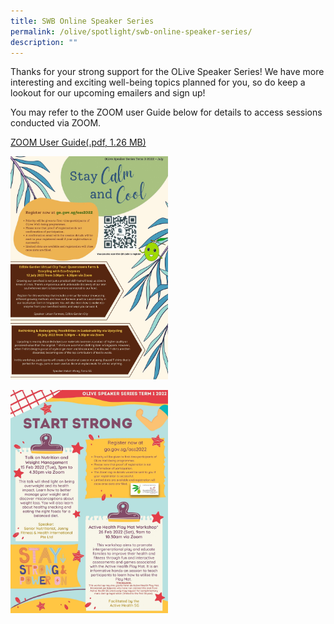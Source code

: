 ```yaml
---
title: SWB Online Speaker Series
permalink: /olive/spotlight/swb-online-speaker-series/
description: ""
---
```

Thanks for your strong support for the OLive Speaker Series! We have more interesting and exciting well-being topics planned for you, so do keep a lookout for our upcoming emailers and sign up!

You may refer to the ZOOM user Guide below for details to access sessions conducted via ZOOM.

[ZOOM User Guide(.pdf, 1.26 MB)](/files/zoom-user-guide-(3).pdf)

<style>  
img {  
    display: block;  
  margin-left: auto;  
  margin-right: auto; 
}  
</style>  
<img src="/images/ay%20&amp;%20ra%20oss%20term%203%20(jul).jpg" style="width:50%;">  

<p>
<style>  
img {  
  display: block;  
  margin-left: auto;  
  margin-right: auto;  
}  
</style>  
<img src="/images/ay%20oss%20feb%202022.jpg" style="width:50%;">  

</p>